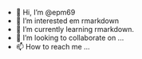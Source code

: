 - 👋 Hi, I’m @epm69
- 👀 I’m interested em  rmarkdown
- 🌱 I’m currently learning rmarkdown.
- 💞️ I’m looking to collaborate on ...
- 📫 How to reach me ...

<!---
epm69/epm69 is a ✨ special ✨ repository because its `README.md` (this file) appears on your GitHub profile.
You can click the Preview link to take a look at your changes.
--->

